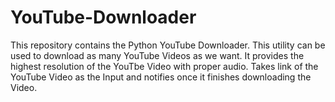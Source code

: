 # YouTube-Downloader
This repository contains the Python YouTube Downloader.
This utility can be used to download as many YouTube Videos as we want.
It provides the highest resolution of the YouTbe Video with proper audio.
Takes link of the YouTube Video as the Input and notifies once it finishes downloading the Video.
